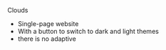 Clouds
- Single-page website
- With a button to switch to dark and light themes
- there is no adaptive
